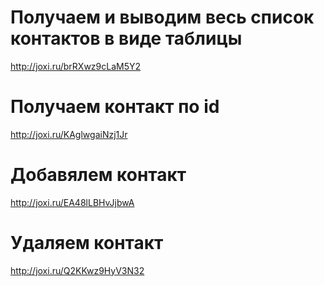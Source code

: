 # Получаем и выводим весь список контактов в виде таблицы

http://joxi.ru/brRXwz9cLaM5Y2

# Получаем контакт по id

http://joxi.ru/KAglwgaiNzj1Jr

# Добавялем контакт

http://joxi.ru/EA48lLBHvJjbwA

# Удаляем контакт

http://joxi.ru/Q2KKwz9HyV3N32
